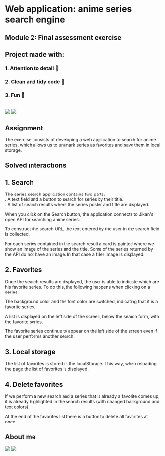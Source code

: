 
# Web application: anime series search engine

## **Module 2: Final assessment exercise**

## Project made with: 
### 1. Attention to detail 🔎
### 2. Clean and tidy code 🧹
### 3. Fun 🎉 <br> <br> 




![](https://i.imgur.com/zehbmMj.png)
![](https://i.imgur.com/soz1DM9.png)


## Assignment

The exercise consists of developing a web application to search for anime series, which allows us to un/mark series as favorites and save them in local storage.


## Solved interactions


## 1.	Search
The series search application contains two parts: <br>
 . A text field and a button to search for series by their title. <br>
 . A list of search results where the series poster and title are displayed.

When you click on the Search button, the application connects to Jikan's open API for searching anime series. 

To construct the search URL, the text entered by the user in the search field is collected. 

For each series contained in the search result a card is painted where we show an image of the series and the title. Some of the series returned by the API do not have an image. In that case a filler image is displayed. 



## 2.	Favorites
Once the search results are displayed, the user is able to indicate which are his favorite series. To do this, the following happens when clicking on a series: <br>

The background color and the font color are switched, indicating that it is a favorite series. <br>

A list is displayed on the left side of the screen, below the search form, with the favorite series.  <br>

The favorite series continue to appear on the left side of the screen even if the user performs another search.


## 3. Local storage
The list of favorites is stored in the localStorage. This way, when reloading the page the list of favorites is displayed.

## 4. Delete favorites
If we perform a new search and a series that is already a favorite comes up, it is already highlighted in the search results (with changed background and text colors).

At the end of the favorites list there is a button to delete all favorites at once.


## About me

 [![](https://i.imgur.com/RxMHei3.png)](https://www.linkedin.com/in/normarivas)         [![](https://i.imgur.com/C85yS6z.png)](https://twitter.com/NormaRivas_)  
 


